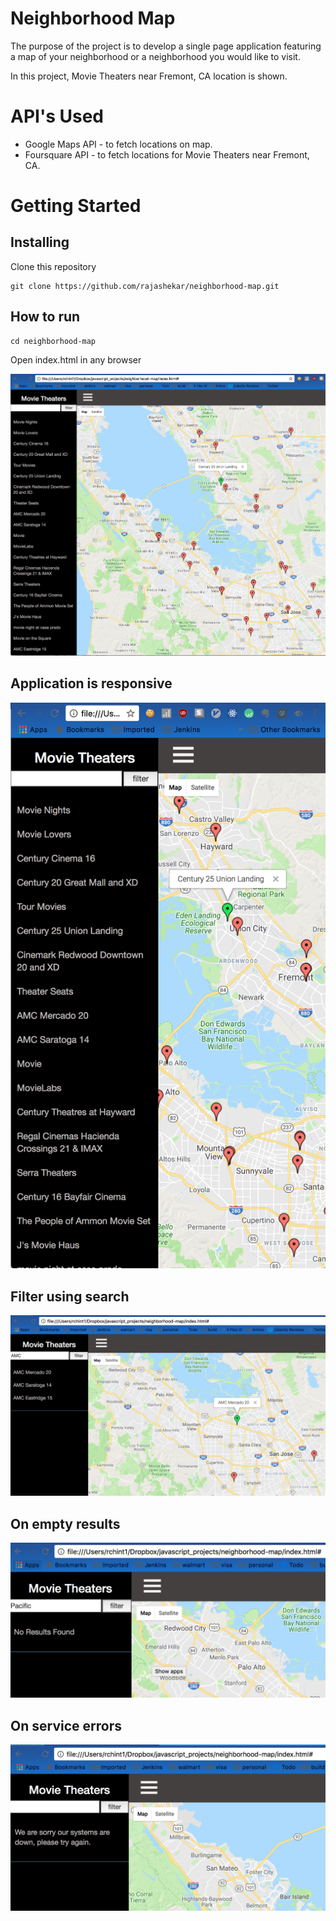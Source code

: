 # Neighborhood Map

The purpose of the project is to develop a single page application featuring a map of your neighborhood or a neighborhood you would like to visit. 

In this project, Movie Theaters near Fremont, CA location is shown. 

# API's Used
* Google Maps API - to fetch locations on map.
* Foursquare API - to fetch locations for Movie Theaters near Fremont, CA.

# Getting Started
## Installing
Clone this repository
```
git clone https://github.com/rajashekar/neighborhood-map.git
```
## How to run

```
cd neighborhood-map
```
Open index.html in any browser

![Demo](images/demo.png?raw=true "Demo")

## Application is responsive
![Demo](images/demo1.png?raw=true "Demo")

## Filter using search
![Demo](images/demo2.png?raw=true "Demo")

## On empty results
![Demo](images/demo3.png?raw=true "Demo")

## On service errors
![Demo](images/demo4.png?raw=true "Demo")
